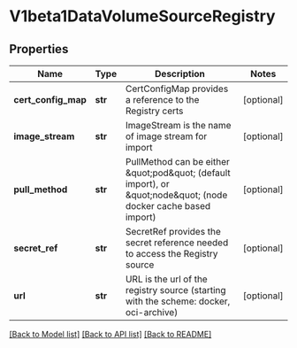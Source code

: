 # V1beta1DataVolumeSourceRegistry

## Properties
Name | Type | Description | Notes
------------ | ------------- | ------------- | -------------
**cert_config_map** | **str** | CertConfigMap provides a reference to the Registry certs | [optional] 
**image_stream** | **str** | ImageStream is the name of image stream for import | [optional] 
**pull_method** | **str** | PullMethod can be either \&quot;pod\&quot; (default import), or \&quot;node\&quot; (node docker cache based import) | [optional] 
**secret_ref** | **str** | SecretRef provides the secret reference needed to access the Registry source | [optional] 
**url** | **str** | URL is the url of the registry source (starting with the scheme: docker, oci-archive) | [optional] 

[[Back to Model list]](../README.md#documentation-for-models) [[Back to API list]](../README.md#documentation-for-api-endpoints) [[Back to README]](../README.md)


